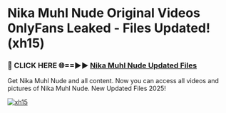 # Nika Muhl Nude Original Videos 0nlyFans Leaked - Files Updated! (xh15)

<h3>🔴 CLICK HERE 🌐==►► <a href="https://tinyurl.com/52m3yx9h" rel="nofollow">Nika Muhl Nude Updated Files</a></h3>

Get Nika Muhl Nude and all content. Now you can access all videos and pictures of Nika Muhl Nude. New Updated Files 2025!

[![xh15](https://i.imgur.com/TnHtlc8.gif)](https://tinyurl.com/52m3yx9h)
